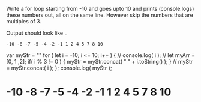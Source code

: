 Write a for loop starting from -10 and goes upto 10 and prints (console.logs) these numbers out, all on the same line.  However skip the numbers that are multiples of 3.

Output should look like ..

```
-10 -8 -7 -5 -4 -2 -1 1 2 4 5 7 8 10
```

var myStr = ""
for ( let i = -10; i <= 10; i++ ) {
//    console.log( i );
//    let myArr =  [0, 1 ,2];
    if( i % 3 != 0 ) {
        myStr = myStr.concat( " " + i.toString() );
    }
//    myStr = myStr.concat( i );
};
console.log( myStr );

# -10 -8 -7 -5 -4 -2 -1 1 2 4 5 7 8 10